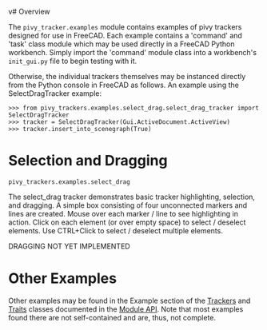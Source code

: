 v# Overview

The `pivy_tracker.examples` module contains examples of pivy trackers designed for use in FreeCAD.  Each example contains a 'command' and 'task' class module which may be used directly in a FreeCAD Python workbench.  Simply import the 'command' module class into a workbench's `init_gui.py` file to begin testing with it.  

Otherwise, the individual trackers themselves may be instanced directly from the Python console in FreeCAD as follows.  An example using the SelectDragTracker example:

    >>> from pivy_trackers.examples.select_drag.select_drag_tracker import SelectDragTracker
    >>> tracker = SelectDragTracker(Gui.ActiveDocument.ActiveView)
    >>> tracker.insert_into_scenegraph(True)

# Selection and Dragging
    pivy_trackers.examples.select_drag

The select_drag tracker demonstrates basic tracker highlighting, selection, and dragging.  A simple box consisting of four unconnected markers and lines are created.  Mouse over each marker / line to see highlighting in action.  Click on each element (or over empty space) to select / deselect elements.  Use CTRL+Click to select / deselect multiple elements.

DRAGGING NOT YET IMPLEMENTED

# Other Examples

Other examples may be found in the Example section of the [Trackers](Modules#trackers) and [Traits](Modules#traits) classes documented in the [Module API](Modules).  Note that most examples found there are not self-contained and are, thus, not complete.
